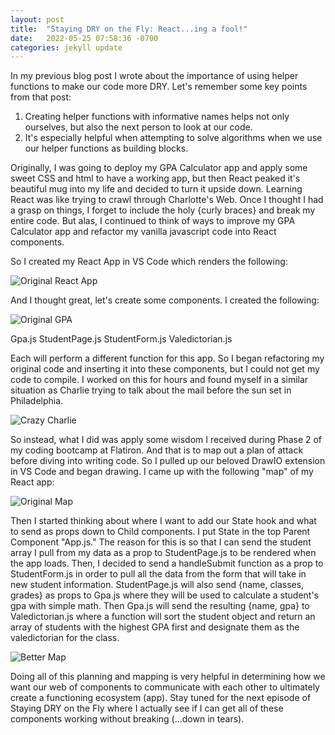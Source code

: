 ```yaml
---
layout: post
title:  "Staying DRY on the Fly: React...ing a fool!"
date:   2022-05-25 07:58:36 -0700
categories: jekyll update
---
```


In my previous blog post I wrote about the importance of using helper functions to make our code more DRY. Let's remember some key points from that post:

1. Creating helper functions with informative names helps not only ourselves, but also the next person to look at our code.
2. It's especially helpful when attempting to solve algorithms when we use our helper functions as building blocks.

Originally, I was going to deploy my GPA Calculator app and apply some sweet CSS and html to have a working app, but then React peaked it's beautiful mug into my life and decided to turn it upside down. Learning React was like trying to crawl through Charlotte's Web. Once I thought I had a grasp on things, I forget to include the holy {curly braces} and break my entire code. But alas, I continued to think of ways to improve my GPA Calculator app and refactor my vanilla javascript code into React components.

So I created my React App in VS Code which renders the following:

![Original React App](/my-blog/assets/2022-05-25/ReactApp.png)

And I thought great, let's create some components. I created the following:

![Original GPA](/my-blog/assets/2022-05-25/OriginalGPA.png)

Gpa.js
StudentPage.js
StudentForm.js
Valedictorian.js

Each will perform a different function for this app. So I began refactoring my original code and inserting it into these components, but I could not get my code to compile. I worked on this for hours and found myself in a similar situation as Charlie trying to talk about the mail before the sun set in Philadelphia.

![Crazy Charlie](/my-blog/assets/2022-05-25/CrazyCharlie.gif)

So instead, what I did was apply some wisdom I received during Phase 2 of my coding bootcamp at Flatiron. And that is to map out a plan of attack before diving into writing code. So I pulled up our beloved DrawIO extension in VS Code and began drawing. I came up with the following "map" of my React app:

![Original Map](/my-blog/assets/2022-05-25/OriginalMap.png)

Then I started thinking about where I want to add our State hook and what to send as props down to Child components. I put State in the top Parent Component "App.js." The reason for this is so that I can send the student array I pull from my data as a prop to StudentPage.js to be rendered when the app loads. Then, I decided to send a handleSubmit function as a prop to StudentForm.js in order to pull all the data from the form that will take in new student information. StudentPage.js will also send {name, classes, grades} as props to Gpa.js where they will be used to calculate a student's gpa with simple math. Then Gpa.js will send the resulting {name, gpa} to Valedictorian.js where a function will sort the student object and return an array of students with the highest GPA first and designate them as the valedictorian for the class.

![Better Map](/my-blog/assets/2022-05-25/BetterMap.png)

Doing all of this planning and mapping is very helpful in determining how we want our web of components to communicate with each other to ultimately create a functioning ecosystem (app). Stay tuned for the next episode of Staying DRY on the Fly where I actually see if I can get all of these components working without breaking (...down in tears).